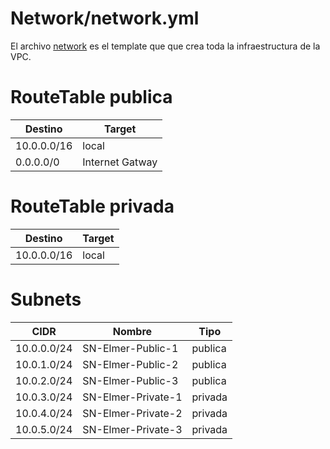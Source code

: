 # Network/network.yml
El archivo [network](/Network/network.yml) es el template que que crea toda la infraestructura de la VPC.

# RouteTable publica

Destino  | Target
------------- | -------------
10.0.0.0/16  | local
0.0.0.0/0  | Internet Gatway

# RouteTable privada

Destino  | Target
------------- | -------------
10.0.0.0/16  | local

# Subnets

CIDR  | Nombre | Tipo
------------- | ------------- | -------------
10.0.0.0/24  | SN-Elmer-Public-1 | publica
10.0.1.0/24  | SN-Elmer-Public-2 | publica
10.0.2.0/24  | SN-Elmer-Public-3 | publica
10.0.3.0/24  | SN-Elmer-Private-1 | privada
10.0.4.0/24  | SN-Elmer-Private-2 | privada
10.0.5.0/24  | SN-Elmer-Private-3 | privada
